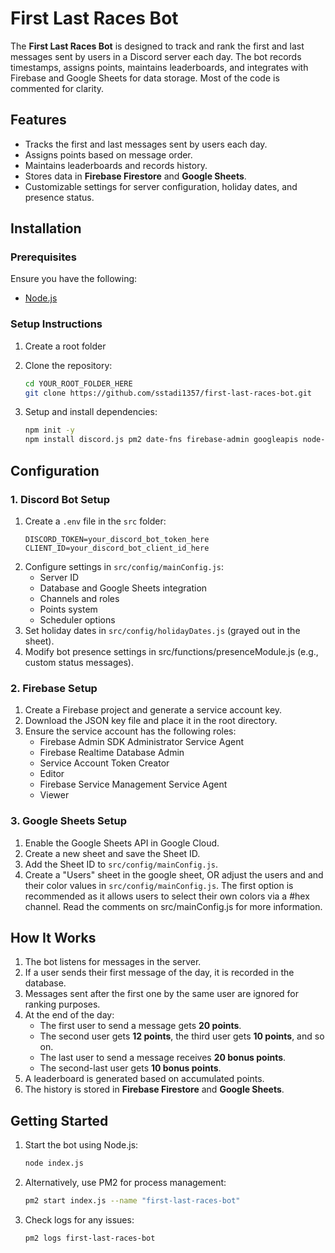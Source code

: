 # First Last Races Bot

The **First Last Races Bot** is designed to track and rank the first and last messages sent by users in a Discord server each day. The bot records timestamps, assigns points, maintains leaderboards, and integrates with Firebase and Google Sheets for data storage. Most of the code is commented for clarity.

## Features

- Tracks the first and last messages sent by users each day.
- Assigns points based on message order.
- Maintains leaderboards and records history.
- Stores data in **Firebase Firestore** and **Google Sheets**.
- Customizable settings for server configuration, holiday dates, and presence status.

## Installation

### Prerequisites

Ensure you have the following:

- [Node.js](https://nodejs.org/)

### Setup Instructions

1. Create a root folder

2. Clone the repository:
   ```bash
   cd YOUR_ROOT_FOLDER_HERE
   git clone https://github.com/sstadi1357/first-last-races-bot.git
   ```
3. Setup and install dependencies:
   ```bash
   npm init -y
   npm install discord.js pm2 date-fns firebase-admin googleapis node-cron dotenv
   ```

## Configuration

### 1. **Discord Bot Setup**

1. Create a `.env` file in the `src` folder:
   ```
   DISCORD_TOKEN=your_discord_bot_token_here
   CLIENT_ID=your_discord_bot_client_id_here
   ```
2. Configure settings in ``src/config/mainConfig.js``:
   - Server ID
   - Database and Google Sheets integration
   - Channels and roles
   - Points system
   - Scheduler options
3. Set holiday dates in `src/config/holidayDates.js` (grayed out in the sheet).
4. Modify bot presence settings in src/functions/presenceModule.js (e.g., custom status messages).
   
### 2. **Firebase Setup**

1. Create a Firebase project and generate a service account key.
2. Download the JSON key file and place it in the root directory.
3. Ensure the service account has the following roles:
   - Firebase Admin SDK Administrator Service Agent
   - Firebase Realtime Database Admin
   - Service Account Token Creator
   - Editor
   - Firebase Service Management Service Agent
   - Viewer

### 3. **Google Sheets Setup**

1. Enable the Google Sheets API in Google Cloud.
2. Create a new sheet and save the Sheet ID.
3. Add the Sheet ID to `src/config/mainConfig.js`.
4. Create a "Users" sheet in the google sheet, OR adjust the users and and their color values in `src/config/mainConfig.js`. The first option is recommended as it allows users to select their own colors via a #hex channel. Read the comments on src/mainConfig.js for more information.

## How It Works

1. The bot listens for messages in the server.
2. If a user sends their first message of the day, it is recorded in the database.
3. Messages sent after the first one by the same user are ignored for ranking purposes.
4. At the end of the day:
   - The first user to send a message gets **20 points**.
   - The second user gets **12 points**, the third user gets **10 points**, and so on.
   - The last user to send a message receives **20 bonus points**.
   - The second-last user gets **10 bonus points**.
5. A leaderboard is generated based on accumulated points.
6. The history is stored in **Firebase Firestore** and **Google Sheets**.

## Getting Started

1. Start the bot using Node.js:
   ```bash
   node index.js
   ```
2. Alternatively, use PM2 for process management:
   ```bash
   pm2 start index.js --name "first-last-races-bot"
   ```
3. Check logs for any issues:
   ```bash
   pm2 logs first-last-races-bot
   ```

